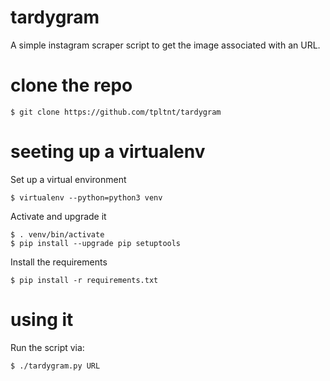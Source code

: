 # tardygram
A simple instagram scraper script to get the image associated with an URL.

# clone the repo
```
$ git clone https://github.com/tpltnt/tardygram
```

# seeting up a virtualenv

Set up a virtual environment
```
$ virtualenv --python=python3 venv
```

Activate and upgrade it
```
$ . venv/bin/activate
$ pip install --upgrade pip setuptools
```

Install the requirements
```
$ pip install -r requirements.txt
```

# using it

Run the script via:
```
$ ./tardygram.py URL
```

